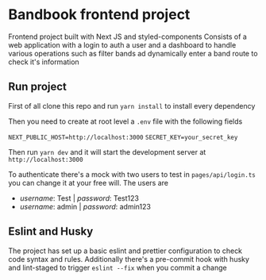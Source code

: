 # Bandbook frontend project

Frontend project built with Next JS and styled-components
Consists of a web application with a login to auth a user and a dashboard to handle various operations such as filter bands ad dynamically enter a band route to check it's information

## Run project

First of all clone this repo and run `yarn install` to install every dependency

Then you need to create at root level a `.env` file with the following fields


`NEXT_PUBLIC_HOST=http://localhost:3000`
`SECRET_KEY=your_secret_key`

Then run `yarn dev` and it will start the development server at `http://localhost:3000`

To authenticate there's a mock with two users to test in `pages/api/login.ts` you can change it at your free will. The users are

- *username*: Test | *password*: Test123
- *username*: admin | *password*: admin123

## Eslint and Husky
The project has set up a basic eslint and prettier configuration to check code syntax and rules. Additionally there's a pre-commit hook with husky and lint-staged to trigger `eslint --fix` when you commit a change

